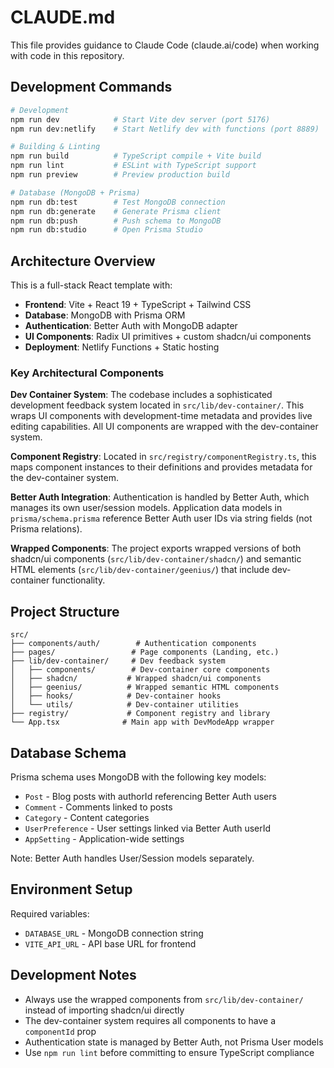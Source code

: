 # CLAUDE.md

This file provides guidance to Claude Code (claude.ai/code) when working with code in this repository.

## Development Commands

```bash
# Development
npm run dev            # Start Vite dev server (port 5176)
npm run dev:netlify    # Start Netlify dev with functions (port 8889)

# Building & Linting
npm run build          # TypeScript compile + Vite build
npm run lint           # ESLint with TypeScript support
npm run preview        # Preview production build

# Database (MongoDB + Prisma)
npm run db:test        # Test MongoDB connection
npm run db:generate    # Generate Prisma client
npm run db:push        # Push schema to MongoDB
npm run db:studio      # Open Prisma Studio
```

## Architecture Overview

This is a full-stack React template with:

- **Frontend**: Vite + React 19 + TypeScript + Tailwind CSS
- **Database**: MongoDB with Prisma ORM
- **Authentication**: Better Auth with MongoDB adapter
- **UI Components**: Radix UI primitives + custom shadcn/ui components
- **Deployment**: Netlify Functions + Static hosting

### Key Architectural Components

**Dev Container System**: The codebase includes a sophisticated development feedback system located in `src/lib/dev-container/`. This wraps UI components with development-time metadata and provides live editing capabilities. All UI components are wrapped with the dev-container system.

**Component Registry**: Located in `src/registry/componentRegistry.ts`, this maps component instances to their definitions and provides metadata for the dev-container system.

**Better Auth Integration**: Authentication is handled by Better Auth, which manages its own user/session models. Application data models in `prisma/schema.prisma` reference Better Auth user IDs via string fields (not Prisma relations).

**Wrapped Components**: The project exports wrapped versions of both shadcn/ui components (`src/lib/dev-container/shadcn/`) and semantic HTML elements (`src/lib/dev-container/geenius/`) that include dev-container functionality.

## Project Structure

```
src/
├── components/auth/        # Authentication components
├── pages/                 # Page components (Landing, etc.)
├── lib/dev-container/     # Dev feedback system
│   ├── components/        # Dev-container core components
│   ├── shadcn/           # Wrapped shadcn/ui components
│   ├── geenius/          # Wrapped semantic HTML components
│   ├── hooks/            # Dev-container hooks
│   └── utils/            # Dev-container utilities
├── registry/             # Component registry and library
└── App.tsx              # Main app with DevModeApp wrapper
```

## Database Schema

Prisma schema uses MongoDB with the following key models:
- `Post` - Blog posts with authorId referencing Better Auth users
- `Comment` - Comments linked to posts
- `Category` - Content categories
- `UserPreference` - User settings linked via Better Auth userId
- `AppSetting` - Application-wide settings

Note: Better Auth handles User/Session models separately.

## Environment Setup

Required variables:
- `DATABASE_URL` - MongoDB connection string
- `VITE_API_URL` - API base URL for frontend

## Development Notes

- Always use the wrapped components from `src/lib/dev-container/` instead of importing shadcn/ui directly
- The dev-container system requires all components to have a `componentId` prop
- Authentication state is managed by Better Auth, not Prisma User models
- Use `npm run lint` before committing to ensure TypeScript compliance